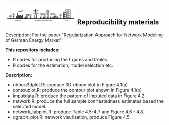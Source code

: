 ## <img src="Project.png" width="220" /> **Reproducibility materials**

Description: For the paper "Regularization Approach for Network Modeling of German Energy Market"

__This repository includes:__
- R codes for producing the figures and tables
- R codes for the estimation, model selection etc.

__Description:__
- ribbon3dplot.R: produce 3D ribbon plot in Figure 4.1(a)
- contouplot.R: produce the contour plot shown in Figure 4.1(b)
- imputdata.R: produce the pattern of imputed data in Figure 4.2
- network.R: produce the full sample connestedness estimates based the selected model.
- network_tabplot.R: produce Table 4.5-4.7 and Figure 4.6 - 4.8.
- qgraph_plot.R: network visulization, produce Figure 4.5.
